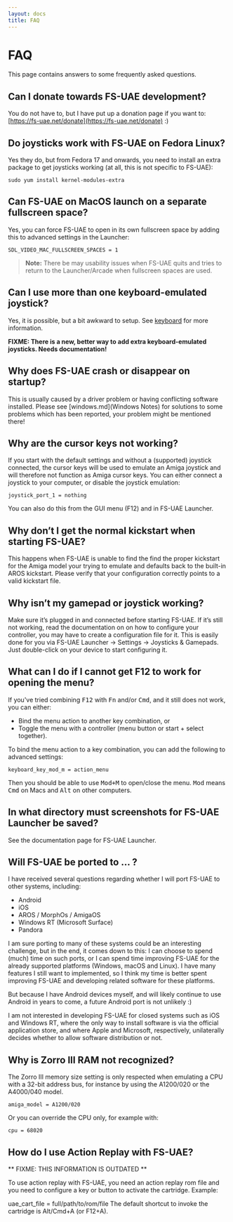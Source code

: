 ```yaml
---
layout: docs
title: FAQ
---
```


# FAQ

This page contains answers to some frequently asked questions.

## Can I donate towards FS-UAE development?

You do not have to, but I have put up a donation page if you want to: [https://fs-uae.net/donate](https://fs-uae.net/donate) :)

## Do joysticks work with FS-UAE on Fedora Linux?

Yes they do, but from Fedora 17 and onwards, you need to install an extra package to get joysticks working (at all, this is not specific to FS-UAE):

    sudo yum install kernel-modules-extra

## Can FS-UAE on MacOS launch on a separate fullscreen space?

Yes, you can force FS-UAE to open in its own fullscreen space by adding this to advanced settings in the Launcher:

    SDL_VIDEO_MAC_FULLSCREEN_SPACES = 1

> **Note:** There be may usability issues when FS-UAE quits and tries to return to the Launcher/Arcade when fullscreen spaces are used.

## Can I use more than one keyboard-emulated joystick?

Yes, it is possible, but a bit awkward to setup. See [keyboard](keyboard.md) for more information.

**FIXME: There is a new, better way to add extra keyboard-emulated joysticks. Needs documentation!**

## Why does FS-UAE crash or disappear on startup?

This is usually caused by a driver problem or having conflicting software installed. Please see [windows.md](Windows Notes) for solutions to some problems which has been reported, your problem might be mentioned there!

## Why are the cursor keys not working?

If you start with the default settings and without a (supported) joystick connected, the cursor keys will be used to emulate an Amiga joystick and will therefore not function as Amiga cursor keys. You can either connect a joystick to your computer, or disable the joystick emulation:

    joystick_port_1 = nothing

You can also do this from the GUI menu (F12) and in FS-UAE Launcher.

## Why don’t I get the normal kickstart when starting FS-UAE?

This happens when FS-UAE is unable to find the find the proper kickstart for the Amiga model your trying to emulate and defaults back to the built-in AROS kickstart. Please verify that your configuration correctly points to a valid kickstart file.

## Why isn’t my gamepad or joystick working?

Make sure it’s plugged in and connected before starting FS-UAE. If it’s still not working, read the documentation on on how to configure your controller, you may have to create a configuration file for it. This is easily done for you via FS-UAE Launcher -> Settings -> Joysticks & Gamepads. Just double-click on your device to start configuring it.

## What can I do if I cannot get F12 to work for opening the menu?

If you've tried combining <kbd>F12</kbd> with <kbd>Fn</kbd> and/or <kbd>Cmd</kbd>, and it still does not work, you can either:

- Bind the menu action to another key combination, or
- Toggle the menu with a controller (menu button or start + select together).

To bind the menu action to a key combination, you can add the following to advanced settings:

    keyboard_key_mod_m = action_menu

Then you should be able to use <kbd>Mod+M</kbd> to open/close the menu. <kbd>Mod</kbd> means <kbd>Cmd</kbd> on Macs and <kbd>Alt</kbd> on other computers.

## In what directory must screenshots for FS-UAE Launcher be saved?

See the documentation page for FS-UAE Launcher.

## Will FS-UAE be ported to … ?

I have received several questions regarding whether I will port FS-UAE to other systems, including:

- Android
- iOS
- AROS / MorphOs / AmigaOS
- Windows RT (Microsoft Surface)
- Pandora

I am sure porting to many of these systems could be an interesting challenge, but in the end, it comes down to this: I can choose to spend (much) time on such ports, or I can spend time improving FS-UAE for the already supported platforms (Windows, macOS and Linux). I have many features I still want to implemented, so I think my time is better spent improving FS-UAE and developing related software for these platforms.

But because I have Android devices myself, and will likely continue to use Android in years to come, a future Android port is not unlikely :)

I am not interested in developing FS-UAE for closed systems such as iOS and Windows RT, where the only way to install software is via the official application store, and where Apple and Microsoft, respectively, unilaterally decides whether to allow software distribution or not.

## Why is Zorro III RAM not recognized?

The Zorro III memory size setting is only respected when emulating a CPU with a 32-bit address bus, for instance by using the A1200/020 or the A4000/040 model.

    amiga_model = A1200/020

Or you can override the CPU only, for example with:

    cpu = 68020

## How do I use Action Replay with FS-UAE?

** FIXME: THIS INFORMATION IS OUTDATED **

To use action replay with FS-UAE, you need an action replay rom file and you need to configure a key or button to activate the cartridge. Example:

uae_cart_file = full/path/to/rom/file The default shortcut to invoke the cartridge is Alt/Cmd+A (or F12+A).

